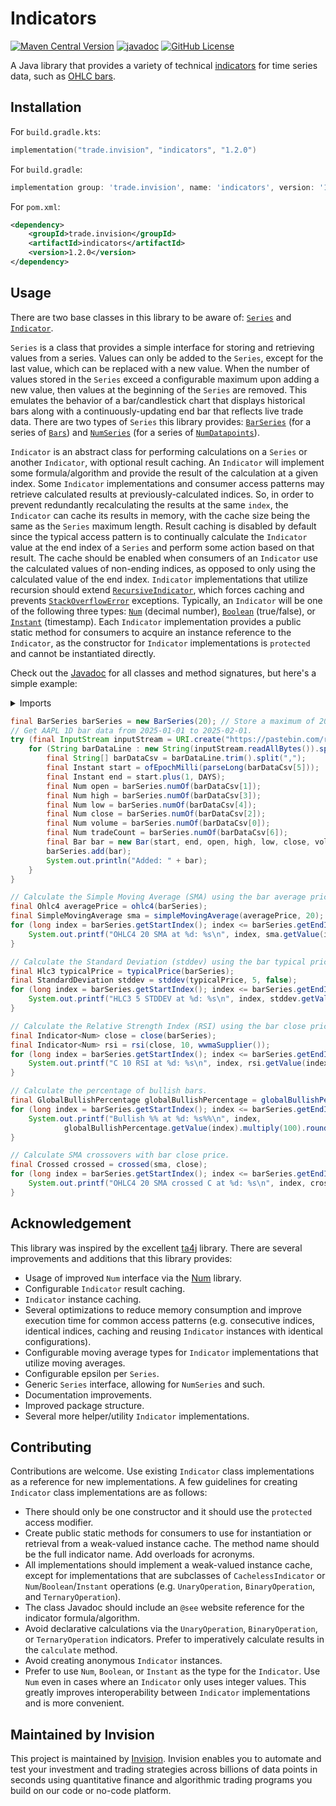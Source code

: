 # Indicators

[![Maven Central Version](https://img.shields.io/maven-central/v/trade.invision/indicators)](https://central.sonatype.com/artifact/trade.invision/indicators)
[![javadoc](https://javadoc.io/badge2/trade.invision/indicators/javadoc.svg)](https://javadoc.io/doc/trade.invision/indicators)
[![GitHub License](https://img.shields.io/github/license/invision-trading/indicators)](https://github.com/invision-trading/indicators/blob/main/LICENSE.txt)

A Java library that provides a variety of technical [indicators](https://www.investopedia.com/terms/i/indicator.asp) for
time series data, such as [OHLC bars](https://www.investopedia.com/terms/c/candlestick.asp).

## Installation

For `build.gradle.kts`:

```kotlin
implementation("trade.invision", "indicators", "1.2.0")
```

For `build.gradle`:

```groovy
implementation group: 'trade.invision', name: 'indicators', version: '1.2.0'
```

For `pom.xml`:

```xml
<dependency>
    <groupId>trade.invision</groupId>
    <artifactId>indicators</artifactId>
    <version>1.2.0</version>
</dependency>
```

## Usage

There are two base classes in this library to be aware of:
[`Series`](src/main/java/trade/invision/indicators/series/Series.java) and
[`Indicator`](src/main/java/trade/invision/indicators/indicators/Indicator.java).

`Series` is a class that provides a simple interface for storing and retrieving values from a series. Values
can only be added to the `Series`, except for the last value, which can be replaced with a new value. When the
number of values stored in the `Series` exceed a configurable maximum upon adding a new value, then values at
the beginning of the `Series` are removed. This emulates the behavior of a bar/candlestick chart that displays
historical bars along with a continuously-updating end bar that reflects live trade data. There are two types of
`Series` this library provides: [`BarSeries`](src/main/java/trade/invision/indicators/series/bar/BarSeries.java)
(for a series of [`Bars`](src/main/java/trade/invision/indicators/series/bar/Bar.java)) and
[`NumSeries`](src/main/java/trade/invision/indicators/series/num/NumSeries.java) (for a series of
[`NumDatapoints`](src/main/java/trade/invision/indicators/series/num/NumDatapoint.java)).

`Indicator` is an abstract class for performing calculations on a `Series` or another `Indicator`, with optional result
caching. An `Indicator` will implement some formula/algorithm and provide the result of the calculation at a given
index. Some `Indicator` implementations and consumer access patterns may retrieve calculated results at
previously-calculated indices. So, in order to prevent redundantly recalculating the results at the same `index`, the
`Indicator` can cache its results in memory, with the cache size being the same as the `Series` maximum length. Result
caching is disabled by default since the typical access pattern is to continually calculate the `Indicator` value at the
end index of a `Series` and perform some action based on that result. The cache should be enabled when consumers of an
`Indicator` use the calculated values of non-ending indices, as opposed to only using the calculated value of the end
index. `Indicator` implementations that utilize recursion should extend
[`RecursiveIndicator`](src/main/java/trade/invision/indicators/indicators/RecursiveIndicator.java), which forces caching
and prevents
[`StackOverflowError`](https://docs.oracle.com/en/java/javase/21/docs/api/java.base/java/lang/StackOverflowError.html)
exceptions. Typically, an `Indicator` will be one of the following three types:
[`Num`](https://javadoc.io/doc/trade.invision/num/latest/trade/invision/num/Num.html) (decimal number),
[`Boolean`](https://docs.oracle.com/en/java/javase/21/docs/api/java.base/java/lang/Boolean.html) (true/false), or
[`Instant`](https://docs.oracle.com/en/java/javase/21/docs/api/java.base/java/time/Instant.html) (timestamp). Each
`Indicator` implementation provides a public static method for consumers to acquire an instance reference to the
`Indicator`, as the constructor for `Indicator` implementations is `protected` and cannot be instantiated directly. 

Check out the [Javadoc](https://javadoc.io/doc/trade.invision/indicators) for all classes and method signatures, but
here's a simple example:

<details>
  <summary>Imports</summary>

  ```java
  import trade.invision.indicators.indicators.Indicator;
  import trade.invision.indicators.indicators.barprice.Hlc3;
  import trade.invision.indicators.indicators.barprice.Ohlc4;
  import trade.invision.indicators.indicators.bullishbearish.global.GlobalBullishPercentage;
  import trade.invision.indicators.indicators.crossed.Crossed;
  import trade.invision.indicators.indicators.ma.sma.SimpleMovingAverage;
  import trade.invision.indicators.indicators.statistical.StandardDeviation;
  import trade.invision.indicators.series.bar.Bar;
  import trade.invision.indicators.series.bar.BarSeries;
  import trade.invision.num.Num;
  
  import java.io.InputStream;
  import java.net.URI;
  import java.time.Instant;
  
  import static java.lang.Long.parseLong;
  import static java.time.Instant.ofEpochMilli;
  import static java.time.temporal.ChronoUnit.DAYS;
  import static trade.invision.indicators.indicators.bar.Close.close;
  import static trade.invision.indicators.indicators.barprice.Hlc3.typicalPrice;
  import static trade.invision.indicators.indicators.barprice.Ohlc4.ohlc4;
  import static trade.invision.indicators.indicators.bullishbearish.global.GlobalBullishPercentage.globalBullishPercentage;
  import static trade.invision.indicators.indicators.crossed.Crossed.crossed;
  import static trade.invision.indicators.indicators.ma.MovingAverageSupplier.wwmaSupplier;
  import static trade.invision.indicators.indicators.ma.sma.SimpleMovingAverage.simpleMovingAverage;
  import static trade.invision.indicators.indicators.rsi.RelativeStrengthIndex.rsi;
  import static trade.invision.indicators.indicators.statistical.StandardDeviation.stddev;
  ```
</details>

```java
final BarSeries barSeries = new BarSeries(20); // Store a maximum of 20 bars in memory
// Get AAPL 1D bar data from 2025-01-01 to 2025-02-01.
try (final InputStream inputStream = URI.create("https://pastebin.com/raw/dnLSgw44").toURL().openStream()) {
    for (String barDataLine : new String(inputStream.readAllBytes()).split("\n")) {
        final String[] barDataCsv = barDataLine.trim().split(",");
        final Instant start = ofEpochMilli(parseLong(barDataCsv[5]));
        final Instant end = start.plus(1, DAYS);
        final Num open = barSeries.numOf(barDataCsv[1]);
        final Num high = barSeries.numOf(barDataCsv[3]);
        final Num low = barSeries.numOf(barDataCsv[4]);
        final Num close = barSeries.numOf(barDataCsv[2]);
        final Num volume = barSeries.numOf(barDataCsv[0]);
        final Num tradeCount = barSeries.numOf(barDataCsv[6]);
        final Bar bar = new Bar(start, end, open, high, low, close, volume, tradeCount);
        barSeries.add(bar);
        System.out.println("Added: " + bar);
    }
}

// Calculate the Simple Moving Average (SMA) using the bar average price.
final Ohlc4 averagePrice = ohlc4(barSeries);
final SimpleMovingAverage sma = simpleMovingAverage(averagePrice, 20);
for (long index = barSeries.getStartIndex(); index <= barSeries.getEndIndex(); index++) {
    System.out.printf("OHLC4 20 SMA at %d: %s\n", index, sma.getValue(index));
}

// Calculate the Standard Deviation (stddev) using the bar typical price.
final Hlc3 typicalPrice = typicalPrice(barSeries);
final StandardDeviation stddev = stddev(typicalPrice, 5, false);
for (long index = barSeries.getStartIndex(); index <= barSeries.getEndIndex(); index++) {
    System.out.printf("HLC3 5 STDDEV at %d: %s\n", index, stddev.getValue(index));
}

// Calculate the Relative Strength Index (RSI) using the bar close price and Welles Wilder Moving Average (WWMA).
final Indicator<Num> close = close(barSeries);
final Indicator<Num> rsi = rsi(close, 10, wwmaSupplier());
for (long index = barSeries.getStartIndex(); index <= barSeries.getEndIndex(); index++) {
    System.out.printf("C 10 RSI at %d: %s\n", index, rsi.getValue(index));
}

// Calculate the percentage of bullish bars.
final GlobalBullishPercentage globalBullishPercentage = globalBullishPercentage(barSeries);
for (long index = barSeries.getStartIndex(); index <= barSeries.getEndIndex(); index++) {
    System.out.printf("Bullish %% at %d: %s%%\n", index,
            globalBullishPercentage.getValue(index).multiply(100).round());
}

// Calculate SMA crossovers with bar close price.
final Crossed crossed = crossed(sma, close);
for (long index = barSeries.getStartIndex(); index <= barSeries.getEndIndex(); index++) {
    System.out.printf("OHLC4 20 SMA crossed C at %d: %s\n", index, crossed.getValue(index));
}
```

## Acknowledgement

This library was inspired by the excellent [ta4j](https://github.com/ta4j/ta4j) library. There are several improvements
and additions that this library provides:

- Usage of improved `Num` interface via the [Num](https://github.com/invision-trading/num) library.
- Configurable `Indicator` result caching.
- `Indicator` instance caching.
- Several optimizations to reduce memory consumption and improve execution time for common access patterns (e.g.
  consecutive indices, identical indices, caching and reusing `Indicator` instances with identical configurations).
- Configurable moving average types for `Indicator` implementations that utilize moving averages.
- Configurable epsilon per `Series`.
- Generic `Series` interface, allowing for `NumSeries` and such.
- Documentation improvements.
- Improved package structure.
- Several more helper/utility `Indicator` implementations.

## Contributing

Contributions are welcome. Use existing `Indicator` class implementations as a reference for new implementations. A few
guidelines for creating `Indicator` class implementations are as follows:

- There should only be one constructor and it should use the `protected` access modifier.
- Create public static methods for consumers to use for instantiation or retrieval from a weak-valued instance cache.
  The method name should be the full indicator name. Add overloads for acronyms.
- All implementations should implement a weak-valued instance cache, except for implementations that are subclasses of
  `CachelessIndicator` or `Num`/`Boolean`/`Instant` operations (e.g. `UnaryOperation`, `BinaryOperation`, and
  `TernaryOperation`).
- The class Javadoc should include an `@see` website reference for the indicator formula/algorithm.
- Avoid declarative calculations via the `UnaryOperation`, `BinaryOperation`, or `TernaryOperation` indicators. Prefer
  to imperatively calculate results in the `calculate` method.
- Avoid creating anonymous `Indicator` instances.
- Prefer to use `Num`, `Boolean`, or `Instant` as the type for the `Indicator`. Use `Num` even in cases where an
  `Indicator` only uses integer values. This greatly improves interoperability between `Indicator` implementations and
  is more convenient.

## Maintained by Invision

This project is maintained by [Invision](https://invision.trade). Invision enables you to automate and test your
investment and trading strategies across billions of data points in seconds using quantitative finance and algorithmic
trading programs you build on our code or no-code platform.
